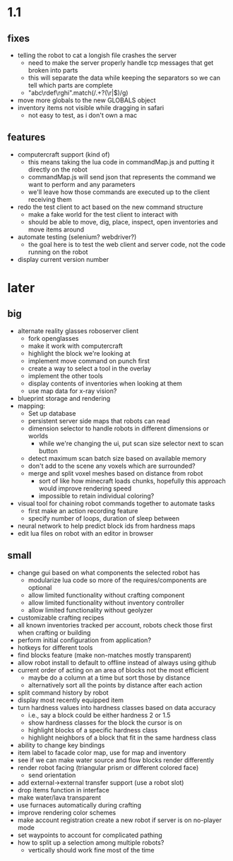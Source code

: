 # 1.1

## fixes
* telling the robot to cat a longish file crashes the server
  * need to make the server properly handle tcp messages that get broken into parts
  * this will separate the data while keeping the separators so we can tell which parts are complete
  * "abc\rdef\rghi".match(/.+?(\r|$)/g)
* move more globals to the new GLOBALS object
* inventory items not visible while dragging in safari
  * not easy to test, as i don't own a mac

## features
* computercraft support (kind of)
  * this means taking the lua code in commandMap.js and putting it directly on the robot
  * commandMap.js will send json that represents the command we want to perform and any parameters
  * we'll leave how those commands are executed up to the client receiving them
* redo the test client to act based on the new command structure
  * make a fake world for the test client to interact with
  * should be able to move, dig, place, inspect, open inventories and move items around
* automate testing (selenium? webdriver?)
  * the goal here is to test the web client and server code, not the code running on the robot
* display current version number

# later

## big
* alternate reality glasses roboserver client
  * fork openglasses
  * make it work with computercraft
  * highlight the block we're looking at
  * implement move command on punch first
  * create a way to select a tool in the overlay
  * implement the other tools
  * display contents of inventories when looking at them
  * use map data for x-ray vision?
* blueprint storage and rendering
* mapping:
  * Set up database
  * persistent server side maps that robots can read
  * dimension selector to handle robots in different dimensions or worlds
    * while we're changing the ui, put scan size selector next to scan button
  * detect maximum scan batch size based on available memory
  * don't add to the scene any voxels which are surrounded?
  * merge and split voxel meshes based on distance from robot
    * sort of like how minecraft loads chunks, hopefully this approach would improve rendering speed
    * impossible to retain individual coloring?
* visual tool for chaining robot commands together to automate tasks
  * first make an action recording feature
  * specify number of loops, duration of sleep between
* neural network to help predict block ids from hardness maps
* edit lua files on robot with an editor in browser

## small
* change gui based on what components the selected robot has
  * modularize lua code so more of the requires/components are optional
  * allow limited functionality without crafting component
  * allow limited functionality without inventory controller
  * allow limited functionality without geolyzer
* customizable crafting recipes
* all known inventories tracked per account, robots check those first when crafting or building
* perform initial configuration from application?
* hotkeys for different tools
* find blocks feature (make non-matches mostly transparent)
* allow robot install to default to offline instead of always using github 
* current order of acting on an area of blocks not the most efficient
  * maybe do a column at a time but sort those by distance
  * alternatively sort all the points by distance after each action
* split command history by robot
* display most recently equipped item
* turn hardness values into hardness classes based on data accuracy
  * i.e., say a block could be either hardness 2 or 1.5
  * show hardness classes for the block the cursor is on
  * highlight blocks of a specific hardness class
  * highlight neighbors of a block that fit in the same hardness class
* ability to change key bindings
* item label to facade color map, use for map and inventory
* see if we can make water source and flow blocks render differently
* render robot facing (triangular prism or different colored face)
  * send orientation
* add external->external transfer support (use a robot slot)
* drop items function in interface
* make water/lava transparent
* use furnaces automatically during crafting
* improve rendering color schemes
* make account registration create a new robot if server is on no-player mode
* set waypoints to account for complicated pathing
* how to split up a selection among multiple robots?
  * vertically should work fine most of the time

